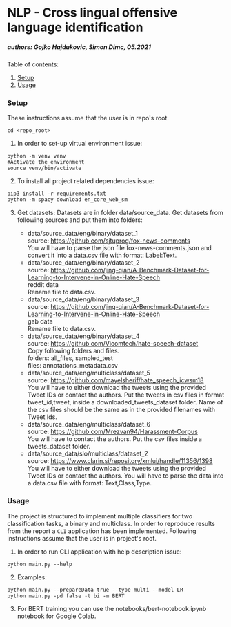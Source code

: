 # NLP - Cross lingual offensive language identification
##### authors: Gojko Hajdukovic, Simon Dimc, 05.2021

Table of contents:
1. [Setup](#setup)
2. [Usage](#usage)


<a name="setup"></a>
### Setup
These instructions assume that the user is in repo's root.
```shell script
cd <repo_root>
```

1. In order to set-up virtual environment issue:
```shell script
python -m venv venv
#Activate the environment
source venv/bin/activate
```
2. To install all project related dependencies issue:
```shell script
pip3 install -r requirements.txt
python -m spacy download en_core_web_sm
```

3. Get datasets:
Datasets are in folder data/source_data. Get datasets from following sources and put them into folders:

    - data/source_data/eng/binary/dataset_1  
    source: https://github.com/sjtuprog/fox-news-comments  
    You will have to parse the json file fox-news-comments.json and convert it into a data.csv file with format: Label:Text.
    - data/source_data/eng/binary/dataset_2  
    source: https://github.com/jing-qian/A-Benchmark-Dataset-for-Learning-to-Intervene-in-Online-Hate-Speech  
    reddit data  
    Rename file to data.csv.
    - data/source_data/eng/binary/dataset_3  
    source: https://github.com/jing-qian/A-Benchmark-Dataset-for-Learning-to-Intervene-in-Online-Hate-Speech  
    gab data  
    Rename file to data.csv.
    - data/source_data/eng/binary/dataset_4  
    source: https://github.com/Vicomtech/hate-speech-dataset  
    Copy following folders and files.  
    folders: all_files, sampled_test  
    files: annotations_metadata.csv
    - data/source_data/eng/multiclass/dataset_5  
    source: https://github.com/mayelsherif/hate_speech_icwsm18  
    You will have to either download the tweets using the provided Tweet IDs or contact the authors. Put the tweets in csv files in format tweet_id,tweet, inside a downloaded_tweets_dataset folder. Name of the csv files should be the same as in the provided filenames with Tweet Ids.
    - data/source_data/eng/multiclass/dataset_6  
    source: https://github.com/Mrezvan94/Harassment-Corpus  
    You will have to contact the authors. Put the csv files inside a tweets_dataset folder.
    - data/source_data/slo/multiclass/dataset_2  
    source: https://www.clarin.si/repository/xmlui/handle/11356/1398  
    You will have to either download the tweets using the provided Tweet IDs or contact the authors. You will have to parse the data into a data.csv file with format: Text,Class,Type.
    

<a name="usage"></a>
### Usage

The project is structured to implement multiple classifiers for two classification tasks, a binary and multiclass.
In order to reproduce results from the report a `CLI` application has been implemented.  Following instructions assume that the user is in project's root.

1. In order to run CLI application with help description issue:
```shell script
python main.py --help
```

2. Examples:
```shell script
python main.py --prepareData true --type multi --model LR
python main.py -pd false -t bi -m BERT
```

3. For BERT training you can use the notebooks/bert-notebook.ipynb notebook for Google Colab.



